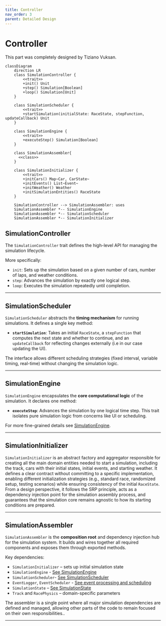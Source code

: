 ```yaml
---
title: Controller
nav_order: 3
parent: Detailed Design
---
```


# Controller

This part was completely designed by Tiziano Vuksan.

```mermaid
classDiagram
    direction LR
    class SimulationController {
        <<trait>>
        +init() Unit
        +step() Simulation[Boolean]
        +loop() Simulation[Unit]
    }

    class SimulationScheduler {
        <<trait>>
        +startSimulation(initialState: RaceState, stepFunction, updateCallback) Unit
    }

    class SimulationEngine {
        <<trait>>
        +executeStep() Simulation[Boolean]
    }

    class SimulationAssembler{
      <<class>>
    }

    class SimulationInitializer {
        <<trait>>
        +initCars() Map~Car, CarState~
        +initEvents() List~Event~
        +initWeather() Weather
        +initSimulationEntities() RaceState
    }

    SimulationController --> SimulationAssembler: uses
    SimulationAssembler *-- SimulationEngine
    SimulationAssembler *-- SimulationScheduler
    SimulationAssembler *-- SimulationInitializer

```

## SimulationController

The `SimulationController` trait defines the high-level API for managing the simulation lifecycle.

More specifically:

- `init`: Sets up the simulation based on a given number of cars, number of laps, and weather
  conditions.
- `step`: Advances the simulation by exactly one logical step.
- `loop`: Executes the simulation repeatedly until completion.

---

## SimulationScheduler

`SimulationScheduler` abstracts the **timing mechanism** for running simulations. It defines a single key method:

- **`startSimulation`**: Takes an initial `RaceState`, a `stepFunction` that computes the next state and whether to
  continue, and an `updateCallback` for reflecting changes externally (i.e in our case updating the UI).

The interface allows different scheduling strategies (fixed interval, variable timing, real-time) without changing the
simulation logic.

---

## SimulationEngine

`SimulationEngine` encapsulates the **core computational logic** of the simulation. It declares one method:

- **`executeStep`**: Advances the simulation by one logical time step.
  This trait isolates pure simulation logic from concerns like UI or scheduling.

For more fine-grained details see [SimulationEngine](../../5_implementation/tiziano/sim_engine.md#simulationengineimpl).

---

## SimulationInitializer

`SimulationInitializer` is an abstract factory and aggregator responsible for creating all the main domain entities
needed to start a simulation, including the track, cars with their initial states, initial events, and starting weather.
It defines a clear contract without committing to a specific implementation, enabling different initialization
strategies (e.g., standard race, randomized setup, testing scenarios) while ensuring consistency of the initial
`RaceState`. From a design perspective, it follows the SRP principle, acts as a dependency injection
point for the simulation assembly process, and guarantees that the simulation core remains agnostic to how its starting
conditions are prepared.

---

## SimulationAssembler

`SimulationAssembler` is the **composition root** and dependency injection hub for the simulation system. It builds and
wires together all required components and exposes them through exported methods.

Key dependencies:

- `SimulationInitializer` – sets up initial simulation state
- `SimulationEngine` - [See SimulationEngine](#simulationengine)
- `SimulationScheduler`- [See SimulationScheduler](#simulationscheduler)
- `EventLogger`, `EventScheduler` - [See event processing and scheduling](../model/vuksan/eventpr_eventsch.md)
- `SimulationState` – [See SimulationState](../model/vuksan/simulation.md#simulationstate)
- `Track` and `RacePhysics` – domain-specific parameters

The assembler is a single point where all major simulation dependencies are defined and managed, allowing other parts of
the code to remain
focused on their own responsibilities..

---
